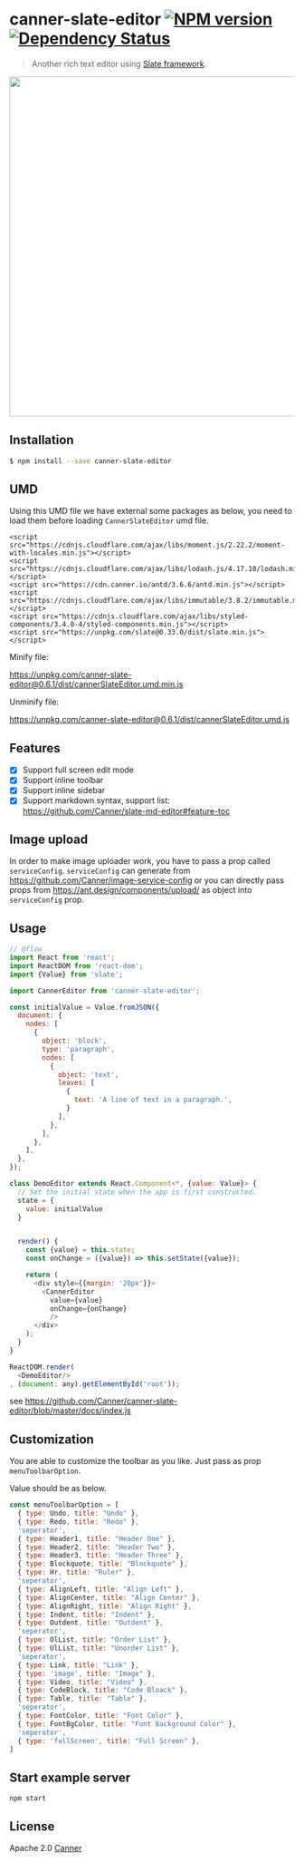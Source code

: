 # canner-slate-editor [![NPM version][npm-image]][npm-url]  [![Dependency Status][daviddm-image]][daviddm-url]
> Another rich text editor using [Slate framework](https://docs.slatejs.org).

<img src="./docs/demo.png" height="600px"/>

## Installation

```sh
$ npm install --save canner-slate-editor
```

## UMD

Using this UMD file we have external some packages as below, you need to load them before loading `CannerSlateEditor` umd file.

```
<script src="https://cdnjs.cloudflare.com/ajax/libs/moment.js/2.22.2/moment-with-locales.min.js"></script>
<script src="https://cdnjs.cloudflare.com/ajax/libs/lodash.js/4.17.10/lodash.min.js"></script>
<script src="https://cdn.canner.io/antd/3.6.6/antd.min.js"></script>
<script src="https://cdnjs.cloudflare.com/ajax/libs/immutable/3.8.2/immutable.min.js"></script>
<script src="https://cdnjs.cloudflare.com/ajax/libs/styled-components/3.4.0-4/styled-components.min.js"></script>
<script src="https://unpkg.com/slate@0.33.0/dist/slate.min.js"></script>
```

Minify file:

https://unpkg.com/canner-slate-editor@0.6.1/dist/cannerSlateEditor.umd.min.js

Unminify file:

https://unpkg.com/canner-slate-editor@0.6.1/dist/cannerSlateEditor.umd.js

## Features

- [x] Support full screen edit mode
- [x] Support inline toolbar
- [x] Support inline sidebar
- [x] Support markdown syntax, support list: https://github.com/Canner/slate-md-editor#feature-toc

## Image upload

In order to make image uploader work, you have to pass a prop called `serviceConfig`. `serviceConfig` can generate from https://github.com/Canner/image-service-config or you can directly pass props from https://ant.design/components/upload/ as object into `serviceConfig` prop. 


## Usage

```js
// @flow
import React from 'react';
import ReactDOM from 'react-dom';
import {Value} from 'slate';

import CannerEditor from 'canner-slate-editor';

const initialValue = Value.fromJSON({
  document: {
    nodes: [
      {
        object: 'block',
        type: 'paragraph',
        nodes: [
          {
            object: 'text',
            leaves: [
              {
                text: 'A line of text in a paragraph.',
              }
            ],
          },
        ],
      },
    ],
  },
});

class DemoEditor extends React.Component<*, {value: Value}> {
  // Set the initial state when the app is first constructed.
  state = {
    value: initialValue
  }


  render() {
    const {value} = this.state;
    const onChange = ({value}) => this.setState({value});

    return (
      <div style={{margin: '20px'}}>
        <CannerEditor
          value={value}
          onChange={onChange}
          />
      </div>
    );
  }
}

ReactDOM.render(
  <DemoEditor/>
, (document: any).getElementById('root'));

```

see https://github.com/Canner/canner-slate-editor/blob/master/docs/index.js

## Customization

You are able to customize the toolbar as you like. Just pass as prop `menuToolbarOption`.

Value should be as below.

```js
const menuToolbarOption = [
  { type: Undo, title: "Undo" },
  { type: Redo, title: "Redo" },
  'seperator',
  { type: Header1, title: "Header One" },
  { type: Header2, title: "Header Two" },
  { type: Header3, title: "Header Three" },
  { type: Blockquote, title: "Blockquote" },
  { type: Hr, title: "Ruler" },
  'seperator',
  { type: AlignLeft, title: "Align Left" },
  { type: AlignCenter, title: "Align Center" },
  { type: AlignRight, title: "Align Right" },
  { type: Indent, title: "Indent" },
  { type: Outdent, title: "Outdent" },
  'seperator',
  { type: OlList, title: "Order List" },
  { type: UlList, title: "Unorder List" },
  'seperator',
  { type: Link, title: "Link" },
  { type: 'image', title: "Image" },
  { type: Video, title: "Video" },
  { type: CodeBlock, title: "Code Bloack" },
  { type: Table, title: "Table" },
  'seperator',
  { type: FontColor, title: "Font Color" },
  { type: FontBgColor, title: "Font Background Color" },
  'seperator',
  { type: 'fullScreen', title: "Full Screen" },
]
```

## Start example server

```
npm start
```

## License

Apache 2.0 [Canner](https://www.canner.io)


[npm-image]: https://badge.fury.io/js/canner-slate-editor.svg
[npm-url]: https://npmjs.org/package/canner-slate-editor
[travis-image]: https://travis-ci.org/Canner/canner-slate-editor.svg?branch=master
[travis-url]: https://travis-ci.org/Canner/canner-slate-editor
[daviddm-image]: https://david-dm.org/Canner/canner-slate-editor.svg?theme=shields.io
[daviddm-url]: https://david-dm.org/Canner/canner-slate-editor
